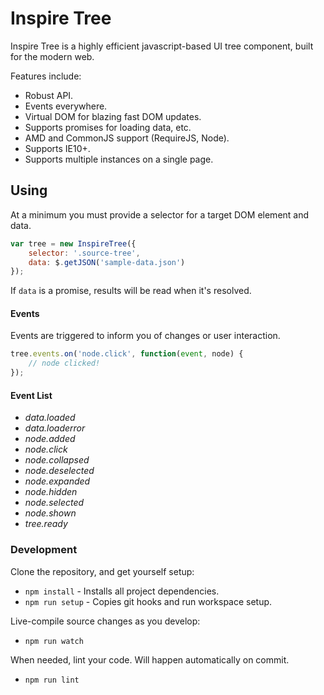 # Inspire Tree

Inspire Tree is a highly efficient javascript-based UI tree component, built for the modern web.

Features include:

- Robust API.
- Events everywhere.
- Virtual DOM for blazing fast DOM updates.
- Supports promises for loading data, etc.
- AMD and CommonJS support (RequireJS, Node).
- Supports IE10+.
- Supports multiple instances on a single page.

## Using

At a minimum you must provide a selector for a target DOM element and data.

```js
var tree = new InspireTree({
    selector: '.source-tree',
    data: $.getJSON('sample-data.json')
});
```

If `data` is a promise, results will be read when it's resolved.

#### Events

Events are triggered to inform you of changes or user interaction.

```js
tree.events.on('node.click', function(event, node) {
    // node clicked!
});
```

#### Event List

- *data.loaded*
- *data.loaderror*
- *node.added*
- *node.click*
- *node.collapsed*
- *node.deselected*
- *node.expanded*
- *node.hidden*
- *node.selected*
- *node.shown*
- *tree.ready*

### Development

Clone the repository, and get yourself setup:

- `npm install` - Installs all project dependencies.
- `npm run setup` - Copies git hooks and run workspace setup.

Live-compile source changes as you develop:

- `npm run watch`

When needed, lint your code. Will happen automatically on commit.

- `npm run lint`
